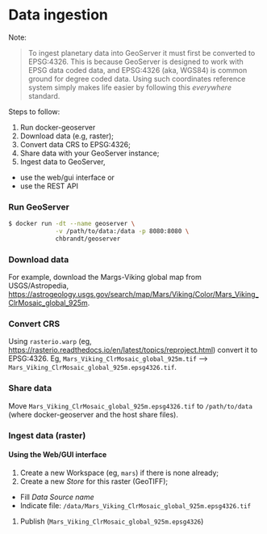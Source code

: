 # Data ingestion

Note:
> To ingest planetary data into GeoServer it must first be converted to
> EPSG:4326. This is because GeoServer is designed to work with EPSG data
> coded data, and EPSG:4326 (aka, WGS84) is common ground for degree
> coded data. Using such coordinates reference system simply makes life easier
> by following this _everywhere_ standard.

Steps to follow:

1. Run docker-geoserver
1. Download data (e.g, raster);
1. Convert data CRS to EPSG:4326;
1. Share data with your GeoServer instance;
1. Ingest data to GeoServer,
  * use the web/gui interface or
  * use the REST API


### Run GeoServer

```bash
$ docker run -dt --name geoserver \
             -v /path/to/data:/data -p 8080:8080 \
             chbrandt/geoserver
```


### Download data

For example, download the Margs-Viking global map from USGS/Astropedia,
https://astrogeology.usgs.gov/search/map/Mars/Viking/Color/Mars_Viking_ClrMosaic_global_925m.


### Convert CRS

Using `rasterio.warp` (eg, https://rasterio.readthedocs.io/en/latest/topics/reproject.html)
convert it to EPSG:4326.
Eg, `Mars_Viking_ClrMosaic_global_925m.tif` --> `Mars_Viking_ClrMosaic_global_925m.epsg4326.tif`.


### Share data

Move `Mars_Viking_ClrMosaic_global_925m.epsg4326.tif` to `/path/to/data`
(where docker-geoserver and the host share files).


### Ingest data (raster)

#### Using the Web/GUI interface

1. Create a new Workspace (eg, `mars`) if there is none already;
1. Create a new _Store_ for this raster (GeoTIFF);
  * Fill _Data Source name_
  * Indicate file: `/data/Mars_Viking_ClrMosaic_global_925m.epsg4326.tif`
1. Publish (`Mars_Viking_ClrMosaic_global_925m.epsg4326`)
